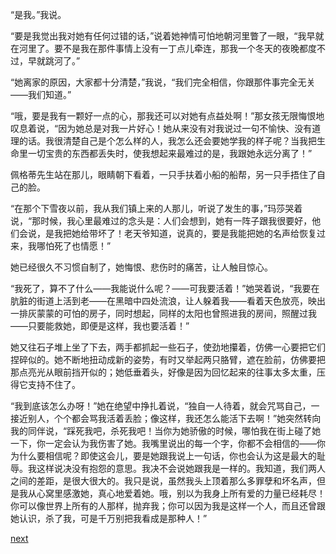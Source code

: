 
“是我。”我说。

“要是我觉出我对她有任何过错的话，”说着她神情可怕地朝河里瞥了一眼，“我早就在河里了。要不是我在那件事情上没有一丁点儿牵连，那我一个冬天的夜晚都度不过，早就跳河了。”

“她离家的原因，大家都十分清楚，”我说，“我们完全相信，你跟那件事完全无关——我们知道。”

“哦，要是我有一颗好一点的心，那我还可以对她有点益处啊！”那女孩无限悔恨地叹息着说，“因为她总是对我一片好心！她从来没有对我说过一句不愉快、没有道理的话。我很清楚自己是个怎么样的人，我怎么还会要她学我的样子呢？当我把生命里一切宝贵的东西都丢失时，使我想起来最难过的是，我跟她永远分离了！”

佩格蒂先生站在那儿，眼睛朝下看着，一只手扶着小船的船帮，另一只手捂住了自己的脸。

“在那个下雪夜以前，我从我们镇上来的人那儿，听说了发生的事，”玛莎哭着说，“那时候，我心里最难过的念头是：人们会想到，她有一阵子跟我很要好，他们会说，是我把她给带坏了！老天爷知道，说真的，要是我能把她的名声给恢复过来，我哪怕死了也情愿！”

她已经很久不习惯自制了，她悔恨、悲伤时的痛苦，让人触目惊心。

“我死了，算不了什么——我能说什么呢？——可我要活着！”她哭着说，“我要在肮脏的街道上活到老——在黑暗中四处流浪，让人躲着我——看着天色放亮，映出一排灰蒙蒙的可怕的房子，同时想起，同样的太阳也曾照进我的房间，照醒过我——只要能救她，即便是这样，我也要活着！”

她又往石子堆上坐了下去，两手都抓起一些石子，使劲地攥着，仿佛一心要把它们捏碎似的。她不断地扭动成新的姿势，有时又举起两只胳臂，遮在脸前，仿佛要把那点亮光从眼前挡开似的；她低垂着头，好像是因为回忆起来的往事太多太重，压得它支持不住了。

“我到底该怎么办呀！”她在绝望中挣扎着说，“独自一人待着，就会咒骂自己，一接近别人，个个都会骂我活着丢脸；像这样，我还怎么能活下去啊！”她突然转向我的同伴说，“踩死我吧，杀死我吧！当你为她骄傲的时候，哪怕我在街上碰了她一下，你一定会认为我伤害了她。我嘴里说出的每一个字，你都不会相信的——你为什么要相信呢？即使这会儿，要是她跟我说上一句话，你也会认为这是最大的耻辱。我这样说决没有抱怨的意思。我决不会说她跟我是一样的。我知道，我们两人之间的差距，是很大很大的。我只是说，虽然我头上顶着那么多罪孽和坏名声，但是我从心窝里感激她，真心地爱着她。哦，别以为我身上所有爱的力量已经耗尽！你可以像世界上所有的人那样，抛弃我；你可以因为我是这样一个人，而且还曾跟她认识，杀了我，可是千万别把我看成是那种人！”

[next](page606.md)